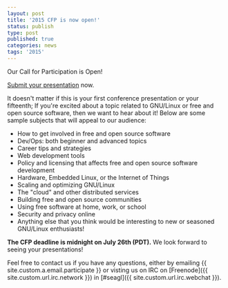 ```yaml
---
layout: post
title: '2015 CFP is now open!'
status: publish
type: post
published: true
categories: news
tags: '2015'
---
```


Our Call for Participation is Open!

[Submit your
presentation](https://osem.seagl.org/conference/seagl2015/proposal)
now.

It doesn't matter if this is your first conference presentation or your
fifteenth; If you're excited about a topic related to GNU/Linux or free
and open source software, then we want to hear about it! Below are some sample
subjects that will appeal to our audience:

* How to get involved in free and open source software
* Dev/Ops: both beginner and advanced topics
* Career tips and strategies
* Web development tools
* Policy and licensing that affects free and open source software development
* Hardware, Embedded Linux, or the Internet of Things
* Scaling and optimizing GNU/Linux
* The "cloud" and other distributed services
* Building free and open source communities
* Using free software at home, work, or school
* Security and privacy online
* Anything else that you think would be interesting to new or seasoned GNU/Linux enthusiasts!

**The CFP deadline is midnight on July 26th (PDT).** We look forward to seeing
your presentations!

Feel free to contact us if you have any questions, either by
emailing {{ site.custom.a.email.participate }}
or visting us on IRC on
[Freenode]({{ site.custom.url.irc.network }}) in
[#seagl]({{ site.custom.url.irc.webchat }}).
